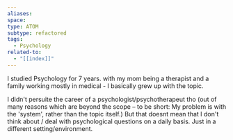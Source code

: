 ```yaml
---
aliases: 
space: 
type: ATOM
subtype: refactored
tags:
  - Psychology
related-to:
  - "[[index]]"
---
```






I studied Psychology for 7 years.
with my mom being a therapist and a family working mostly in medical - I basically grew up with the topic.

I didn't persuite the career of a psychologist/psychotherapeut tho (out of many reasons which are beyond the scope – to be short: My problem is with the 'system', rather than the topic itself.)
But that doesnt mean that I don't think about / deal with psychological questions on a daily basis.	Just in a different setting/environment.